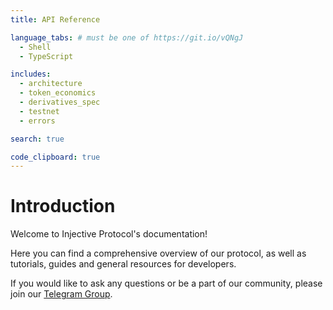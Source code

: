 ```yaml
---
title: API Reference

language_tabs: # must be one of https://git.io/vQNgJ
  - Shell
  - TypeScript

includes:
  - architecture
  - token_economics
  - derivatives_spec
  - testnet
  - errors

search: true

code_clipboard: true
---
```


# Introduction

Welcome to Injective Protocol's documentation!

Here you can find a comprehensive overview of our protocol, as well as tutorials, guides and general resources for developers.

If you would like to ask any questions or be a part of our community, please join our [Telegram Group](https://t.me/joininjective).
